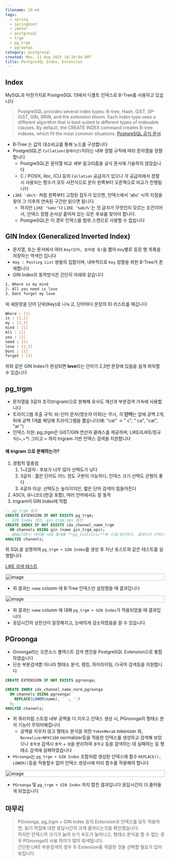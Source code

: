 ```yaml
---
filename: 10.md
tags:
  - spring
  - springboot
  - jmeter
  - postgresql
  - trgm
  - pg_trgm
  - pgroonga
category: postgresql
created: Mon, 11 Aug 2025 10:19:04 GMT
title: PostgreSQL Index, Extension
---
```


## Index

MySQL과 마찬가지로 PostgreSQL 13에서 디폴트 인덱스로 B-Tree를 사용하고 있습니다

> PostgreSQL provides several index types: B-tree, Hash, GiST, SP-GiST, GIN, BRIN, and the extension bloom. Each index type uses a different algorithm that is best suited to different types of indexable clauses. By default, the CREATE INDEX command creates B-tree indexes, which fit the most common situations.
> [PostgreSQL 공식 문서](https://www.postgresql.org/docs/13/indexes-types.html)

- B-Tree 는 값의 대소비교를 통해 노드를 구성합니다
- PostgreSQL은 `Collation(컬레이션)`이라는 내부 정렬 규칙에 따라 문자열을 정렬합니다
  - PostgreSQL은 문자열 비교 세부 알고리즘을 공식 문서에 기술하지 않았습니다
  - C / POSIX, libc, ICU 등의 `Collation` 공급자가 있으나 각 공급자에서 정렬 시 사용되는 함수가 모두 사전식으로 문자 왼쪽부터 오른쪽으로 비교가 진행됩니다
- `LIKE 'abc%'` 처럼 왼쪽부터 고정된 접두가 있으면, 인덱스에서 'abc' 시작 지점을 찾아 그 이후의 연속된 구간만 읽으면 됩니다.
  - 하지만 `LIKE '%abc'`나 `LIKE '%abc%'`는 첫 글자가 무엇인지 모르는 조건이어서, 인덱스 정렬 순서상 흩어져 있는 모든 후보를 찾아야 합니다.
  - PostgreSQL은 이 경우 인덱스를 범위 스캔으로 사용할 수 없습니다

## GIN Index (Generalized Inverted Index)

- 문자열, 또는 문서에서 여러 `Key(단어, 문자열 등)`을 뽑아 `Key`별로 등장 행 목록을 저장하는 역색인 입니다
- `Key : Posting List` 쌍들의 집합이며, 내부적으로 `Key` 정렬을 위한 B-Tree가 존재합니다
- GIN Index의 동작방식은 간단히 아래와 같습니다

```bash
1. Where is my mind
2. All you need is love
3. Dont forget my love
```

위 세문장을 단어 단위(Key)로 나누고, 단어마다 문장의 ID 리스트를 매깁니다

```bash
Where : [1]
is : [1,2]
my : [1,3]
mind : [1]
All : [2]
you : [2]
need : [2]
love : [2,3]
Dont : [3]
forget : [3]
```

위와 같은 GIN Index가 완성되면 **love**라는 단어가 2,3번 문장에 있음을 쉽게 파악할 수 있습니다

## pg_trgm

- 문자열을 3글자 조각(trigram)으로 분해해 유사도 계산과 부분검색 가속에 사용합니다
- 트라이그램 추출 규칙: 비-단어 문자(영숫자 이외)는 무시, 각 **단어**는 앞에 공백 2개, 뒤에 공백 1개를 패딩해 트라이그램을 뽑습니다(예: "cat" → " c", " ca", "cat", "at ")
- 인덱스 지원: pg_trgm은 GiST/GIN 연산자 클래스를 제공하며, LIKE/ILIKE/정규식(~,~\*) 그리고 = 까지 trigram 기반 인덱스 검색을 지원합니다

#### 왜 trigram 으로 분해하는가?

1. 경험적 절충점
   1. 1~2글자 : 후보가 너무 많아 선택도가 낮다
   2. 3글자 : 짧은 단어도 어느 정도 구분이 가능하다, 인덱스 크기·선택도 균형이 좋다
   3. 4글자 이상: 선택도는 높아지지만, 짧은 단어 검색이 힘들어진다
2. ASCII, 유니코드(한글 포함), 여러 언어에서도 잘 동작
3. trigram이 GIN Index에 적합

```sql
-- pg_trgm 설치
CREATE EXTENSION IF NOT EXISTS pg_trgm;
-- GIN Index 생성, gin_trgm_ops 옵션
CREATE INDEX IF NOT EXISTS idx_channel_name_trgm
  ON channels USING gin (name gin_trgm_ops);
-- ANALYZE는 테이블 내용 통계를 **pg_statistic**에 수집/갱신하고, 플래너가 인덱스 사용 여부를 더 정확히 판단
ANALYZE channels;
```

위 SQL을 실행하여 `pg_trgm + GIN Index`를 생성 후 지난 포스트와 같은 테스트를 실행합니다

[LIKE 검색 테스트](/post/9)

<p style="display:flex;justify-content:center">
  <img src="../../images/9/4.png" width="100%" alt="image"/>
</p>

- 위 결과는 `name` column 에 B-Tree 인덱스만 설정했을 때 결과입니다

<p style="display:flex;justify-content:center">
  <img src="../../images/10/1.png" width="100%" alt="image"/>
</p>

- 위 결과는 `name` column 에 대해 `pg_trgm + GIN Index`가 적용되었을 때 결과입니다
- 응답시간의 상한선이 일정해지고, 눈에띄게 감소하였음을 알 수 있습니다

## PGroonga

- Groonga라는 오픈소스 풀텍스트 검색 엔진을 PostgreSQL Extension으로 통합하였습니다
- 단순 부분검색뿐 아니라 형태소 분석, 랭킹, 하이라이팅, 다국어 검색등을 지원합니다

```sql
CREATE EXTENSION IF NOT EXISTS pgroonga;

CREATE INDEX idx_channel_name_norm_pgroonga
  ON channels USING pgroonga(
    REPLACE(LOWER(name), ' ', '')
  );
ANALYZE channels;
```

- 위 쿼리처럼 스트링 내부 공백을 다 지우고 인덱스 생성 시, PGroonga의 형태소 분석 기능이 무의미해집니다
  - 공백을 지우지 않고 형태소 분석을 위한 `TokenMecab` tokenizer 와, `NormalizerNFKC100` normalizer등을 적용한 인덱스를 생성하고 검색해 보았으나 `중학생` 검색시 `중학` + `생`을 분리하여 `중학교` 등을 검색하는 데 실패하는 등 형태소 검색에 실패하였습니다
- `PGroonga`는 `pg_trgm + GIN Index` 조합처럼 생성된 인덱스에 함수 `REPLACE(), LOWER()`등을 적용할수 없어 인덱스 생성시에 미리 함수를 적용해야 합니다

<p style="display:flex;justify-content:center">
  <img src="../../images/10/2.png" width="100%" alt="image"/>
</p>

- `PGroonga` 및 `pg_trgm + GIN Index` 까지 합친 결과입니다 응답시간이 더 줄어들게 되었습니다

## 마무리

> PGroonga, pg_trgm + GIN Index 등의 Extension과 인덱스를 모두 적용하면, 읽기 작업에 대한 응답시간이 크게 줄어드는것을 확인했습니다.  
> 하지만 인덱스의 크기가 늘어 쓰기 속도가 늘어나고, 형태소 분석을 할 수 없는 경우 PGroonga의 사용 의미가 많이 퇴색됩니다.  
> 간단한 LIKE 부분검색의 경우 두 Extension중 적절한 것을 선택할 필요가 있어보입니다
